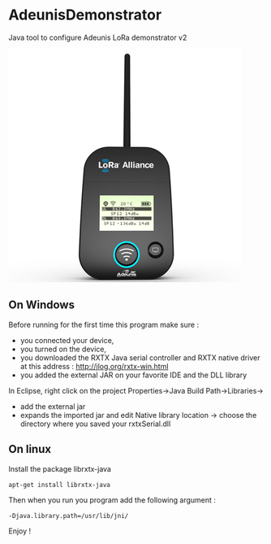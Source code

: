 # AdeunisDemonstrator
Java tool to configure Adeunis LoRa demonstrator v2

![alt tag](https://github.com/onesse/AdeunisDemonstrator/blob/master/adeunis/LoRa_demonstrator.png?raw=true)

## On Windows

Before running for the first time this program make sure :
- you connected your device,
- you turned on the device,
- you downloaded the RXTX Java serial controller and RXTX native driver at this address : http://jlog.org/rxtx-win.html
- you added the external JAR on your favorite IDE and the DLL library 

In Eclipse, right click on the project Properties->Java Build Path->Libraries->
- add the external jar
- expands the imported jar and edit Native library location -> choose the directory where you saved your rxtxSerial.dll

## On linux
Install the package librxtx-java
```
apt-get install librxtx-java
```
Then when you run you program add the following argument :
```
-Djava.library.path=/usr/lib/jni/
```

Enjoy !

